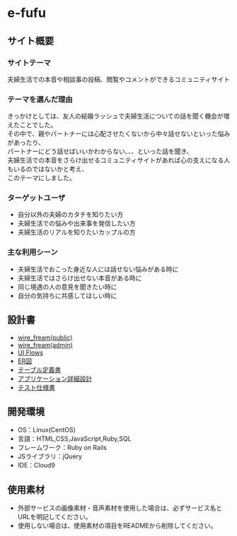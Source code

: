 # e-fufu

## サイト概要
### サイトテーマ
夫婦生活での本音や相談事の投稿、閲覧やコメントができるコミュニティサイト

### テーマを選んだ理由
きっかけとしては、友人の結婚ラッシュで夫婦生活についての話を聞く機会が増えたことでした。<br>
その中で、親やパートナーには心配させたくないから中々話せないといった悩みがあったり、<br>
パートナーにどう話せばいいかわからない、、、といった話を聞き、<br>
夫婦生活での本音をさらけ出せるコミュニティサイトがあれば心の支えになる人もいるのではないかと考え、<br>
このテーマにしました。

### ターゲットユーザ
- 自分以外の夫婦のカタチを知りたい方
- 夫婦生活での悩みや出来事を発信したい方
- 夫婦生活のリアルを知りたいカップルの方

### 主な利用シーン
- 夫婦生活でおこった身近な人には話せない悩みがある時に
- 夫婦生活ではさらけ出せない本音がある時に
- 同じ境遇の人の意見を聞きたい時に
- 自分の気持ちに共感してほしい時に

## 設計書
- [wire_fream(public)](https://drive.google.com/file/d/1euHTVlNw5RKhjW77u9iTrpxEvlvHUnbR/view?usp=share_link)
- [wire_fream(admin)](https://drive.google.com/file/d/1HszTmTBt3Hvb0N5x3PgYnbr7rkVo7uzh/view?usp=share_link)
- [UI Flows](https://drive.google.com/file/d/1cHoIScC8WNTGiz9_w1LG_yiwvDEUEAj6/view?usp=share_link)
- [ER図](https://drive.google.com/file/d/1xAVj76fy0OijXEGYYL77JxEfoENh69h_/view?usp=share_link)
- [テーブル定義書](https://drive.google.com/file/d/1fqDkRKnLyeY2RWbFtTkjoiwJZjNRvUum/view?usp=share_link)
- [アプリケーション詳細設計](https://drive.google.com/file/d/19t2hUtJOENL-V8RbBtpXrDmjEd0rRQN_/view?usp=share_link)
- [テスト仕様書](https://drive.google.com/file/d/1J0L3nCwL8Igm-ytgKSjTyAMEoQynaD1-/view?usp=share_link)

## 開発環境
- OS：Linux(CentOS)
- 言語：HTML,CSS,JavaScript,Ruby,SQL
- フレームワーク：Ruby on Rails
- JSライブラリ：jQuery
- IDE：Cloud9

## 使用素材
- 外部サービスの画像素材・音声素材を使用した場合は、必ずサービス名とURLを明記してください。
- 使用しない場合は、使用素材の項目をREADMEから削除してください。
